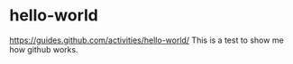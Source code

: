 # hello-world
https://guides.github.com/activities/hello-world/
This is a test to show me how github works. 

